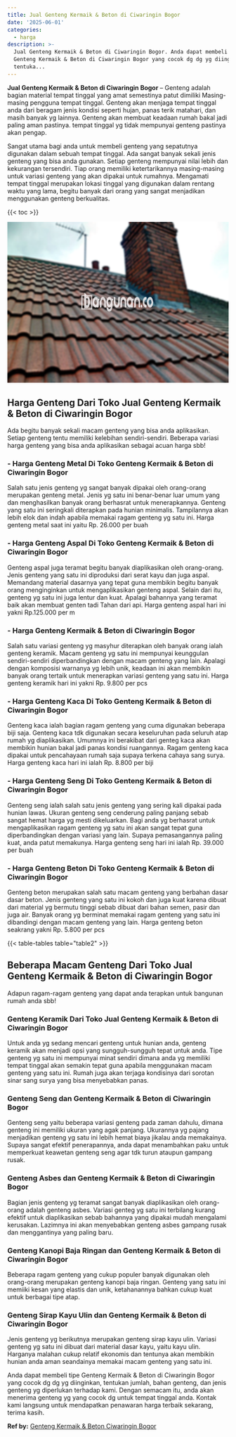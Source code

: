 ```yaml
---
title: Jual Genteng Kermaik & Beton di Ciwaringin Bogor
date: '2025-06-01'
categories:
  - harga
description: >-
  Jual Genteng Kermaik & Beton di Ciwaringin Bogor. Anda dapat membeli tipe
  Genteng Kermaik & Beton di Ciwaringin Bogor yang cocok dg dg yg diinginkan,
  tentuka...
---
```


**Jual Genteng Kermaik & Beton di Ciwaringin Bogor** – Genteng adalah bagian material tempat tinggal yang amat semestinya patut dimiliki Masing-masing pengguna tempat tinggal. Genteng akan menjaga tempat tinggal anda dari beragam jenis kondisi seperti hujan, panas terik matahari, dan masih banyak yg lainnya. Genteng akan membuat keadaan rumah bakal jadi paling aman pastinya. tempat tinggal yg tidak mempunyai genteng pastinya akan pengap.

Sangat utama bagi anda untuk membeli genteng yang sepatutnya digunakan dalam sebuah tempat tinggal. Ada sangat banyak sekali jenis genteng yang bisa anda gunakan. Setiap genteng mempunyai nilai lebih dan kekurangan tersendiri. Tiap orang memiliki ketertarikannya masing-masing untuk variasi genteng yang akan dipakai untuk rumahnya. Mengamati tempat tinggal merupakan lokasi tinggal yang digunakan dalam rentang waktu yang lama, begitu banyak dari orang yang sangat menjadikan menggunakan genteng berkualitas.

{{< toc >}}

![Jual Genteng Kermaik & Beton di Ciwaringin Bogor](/images/genteng-minimalis-murah24.png)

## Harga Genteng Dari Toko Jual Genteng Kermaik & Beton di Ciwaringin Bogor

Ada begitu banyak sekali macam genteng yang bisa anda aplikasikan. Setiap genteng tentu memiliki kelebihan sendiri-sendiri. Beberapa variasi harga genteng yang bisa anda aplikasikan sebagai acuan harga sbb!

### \- Harga Genteng Metal Di Toko Genteng Kermaik & Beton di Ciwaringin Bogor

Salah satu jenis genteng yg sangat banyak dipakai oleh orang-orang merupakan genteng metal. Jenis yg satu ini benar-benar luar umum yang dan menghasilkan banyak orang berhasrat untuk menerapkannya. Genteng yang satu ini seringkali diterapkan pada hunian minimalis. Tampilannya akan lebih elok dan indah apabila memakai ragam genteng yg satu ini. Harga genteng metal saat ini yaitu Rp. 26.000 per buah

### \- Harga Genteng Aspal Di Toko Genteng Kermaik & Beton di Ciwaringin Bogor

Genteng aspal juga teramat begitu banyak diaplikasikan oleh orang-orang. Jenis genteng yang satu ini diproduksi dari serat kayu dan juga aspal. Memandang material dasarnya yang tepat guna membikin begitu banyak orang menginginkan untuk mengaplikasikan genteng aspal. Selain dari itu, genteng yg satu ini juga lentur dan kuat. Apalagi bahannya yang teramat baik akan membuat genten tadi Tahan dari api. Harga genteng aspal hari ini yakni Rp.125.000 per m

### \- Harga Genteng Kermaik & Beton di Ciwaringin Bogor

Salah satu variasi genteng yg masyhur diterapkan oleh banyak orang ialah genteng keramik. Macam genteng yg satu ini mempunyai keunggulan sendiri-sendiri diperbandingkan dengan macam genteng yang lain. Apalagi dengan komposisi warnanya yg lebih unik, keadaan ini akan membikin banyak orang tertaik untuk menerapkan variasi genteng yang satu ini. Harga genteng keramik hari ini yakni Rp. 9.800 per pcs

### \- Harga Genteng Kaca Di Toko Genteng Kermaik & Beton di Ciwaringin Bogor

Genteng kaca ialah bagian ragam genteng yang cuma digunakan beberapa biji saja. Genteng kaca tdk digunakan secara keseluruhan pada seluruh atap rumah yg diaplikasikan. Umumnya ini berakibat dari genteg kaca akan membikin hunian bakal jadi panas kondisi ruangannya. Ragam genteng kaca dipakai untuk pencahayaan rumah saja supaya terkena cahaya sang surya. Harga genteng kaca hari ini ialah Rp. 8.800 per biji

### \- Harga Genteng Seng Di Toko Genteng Kermaik & Beton di Ciwaringin Bogor

Genteng seng ialah salah satu jenis genteng yang sering kali dipakai pada hunian lawas. Ukuran genteng seng cenderung paling panjang sebab sangat hemat harga yg mesti dikeluarkan. Bagi anda yg berhasrat untuk mengaplikasikan ragam genteng yg satu ini akan sangat tepat guna diperbandingkan dengan variasi yang lain. Supaya pemasangannya paling kuat, anda patut memakunya. Harga genteng seng hari ini ialah Rp. 39.000 per buah

### \- Harga Genteng Beton Di Toko Genteng Kermaik & Beton di Ciwaringin Bogor

Genteng beton merupakan salah satu macam genteng yang berbahan dasar dasar beton. Jenis genteng yang satu ini kokoh dan juga kuat karena dibuat dari material yg bermutu tinggi sebab dibuat dari bahan semen, pasir dan juga air. Banyak orang yg berminat memakai ragam genteng yang satu ini dibandingi dengan macam genteng yang lain. Harga genteng beton seakrang yakni Rp. 5.800 per pcs

{{< table-tables table="table2" >}}

## Beberapa Macam Genteng Dari Toko Jual Genteng Kermaik & Beton di Ciwaringin Bogor

Adapun ragam-ragam genteng yang dapat anda terapkan untuk bangunan rumah anda sbb!

### Genteng Keramik Dari Toko Jual Genteng Kermaik & Beton di Ciwaringin Bogor

Untuk anda yg sedang mencari genteng untuk hunian anda, genteng keramik akan menjadi opsi yang sungguh-sungguh tepat untuk anda. Tipe genteng yg satu ini mempunyai minat sendiri dimana anda yg memiliki tempat tinggal akan semakin tepat guna apabila menggunakan macam genteng yang satu ini. Rumah juga akan terjaga kondisinya dari sorotan sinar sang surya yang bisa menyebabkan panas.

### Genteng Seng dan Genteng Kermaik & Beton di Ciwaringin Bogor

Genteng seng yaitu beberapa variasi genteng pada zaman dahulu, dimana genteng ini memiliki ukuran yang agak panjang. Ukurannya yg pajang menjadikan genteng yg satu ini lebih hemat biaya jikalau anda memakainya. Supaya sangat efektif penerapannya, anda dapat menambahkan paku untuk memperkuat keawetan genteng seng agar tdk turun ataupun gampang rusak.

### Genteng Asbes dan Genteng Kermaik & Beton di Ciwaringin Bogor

Bagian jenis genteng yg teramat sangat banyak diaplikasikan oleh orang-orang adalah genteng asbes. Variasi genteg yg satu ini terbilang kurang efektif untuk diaplikasikan sebab bahannya yang dipakai mudah mengalami kerusakan. Lazimnya ini akan menyebabkan genteng asbes gampang rusak dan menggantinya yang paling baru.

### Genteng Kanopi Baja Ringan dan Genteng Kermaik & Beton di Ciwaringin Bogor

Beberapa ragam genteng yang cukup populer banyak digunakan oleh orang-orang merupakan genteng kanopi baja ringan. Genteng yang satu ini memiiki kesan yang elastis dan unik, ketahanannya bahkan cukup kuat untuk berbagai tipe atap.

### Genteng Sirap Kayu Ulin dan Genteng Kermaik & Beton di Ciwaringin Bogor

Jenis genteng yg berikutnya merupakan genteng sirap kayu ulin. Variasi genteng yg satu ini dibuat dari material dasar kayu, yaitu kayu ulin. Harganya malahan cukup relatif ekonomis dan tentunya akan membikin hunian anda aman seandainya memakai macam genteng yang satu ini.

Anda dapat membeli tipe Genteng Kermaik & Beton di Ciwaringin Bogor yang cocok dg dg yg diinginkan, tentukan jumlah, bahan genteng, dan jenis genteng yg diperlukan terhadap kami. Dengan semacam itu, anda akan menerima genteng yg yang cocok dg untuk tempat tinggal anda. Kontak kami langsung untuk mendapatkan penawaran harga terbaik sekarang, terima kasih.

**Ref by:**  [Genteng Kermaik & Beton  Ciwaringin Bogor](https://id.wikipedia.org/wiki/Genteng)
